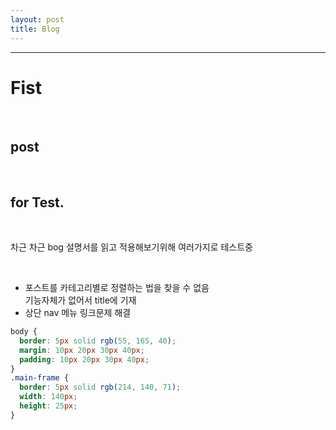 ```yaml
---
layout: post
title: Blog
---
```


---

# Fist

<br>

## post

<br>

## for Test.

<br>

차근 차근 bog 설명서를 읽고 적용해보기위해 여러가지로 테스트중

<br>

- 포스트를 카테고리별로 정렬하는 법을 찾을 수 없음<br>
  기능자체가 없어서 title에 기재
- 상단 nav 메뉴 링크문제 해결<br>

```css
body {
  border: 5px solid rgb(55, 165, 40);
  margin: 10px 20px 30px 40px;
  padding: 10px 20px 30px 40px;
}
.main-frame {
  border: 5px solid rgb(214, 140, 71);
  width: 140px;
  height: 25px;
}
```
